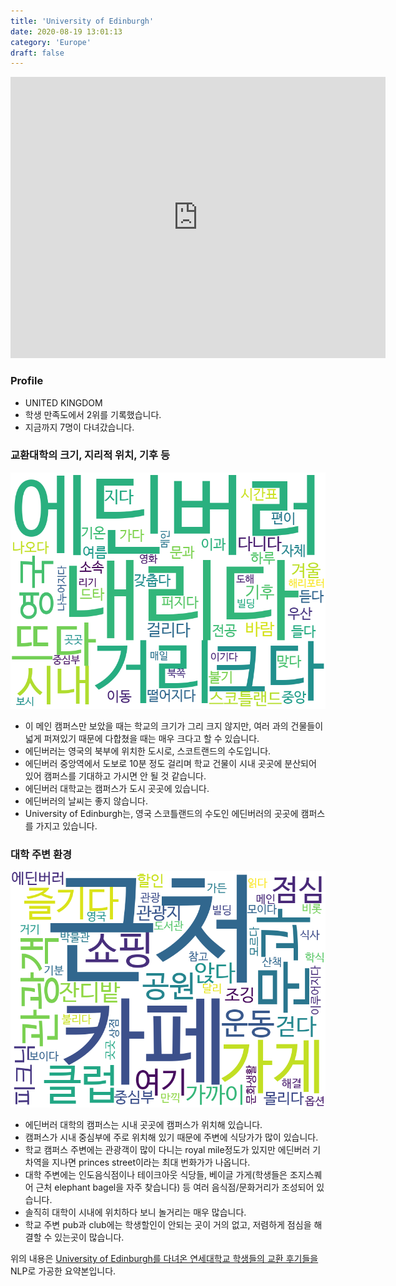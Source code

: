 ```yaml
---
title: 'University of Edinburgh'
date: 2020-08-19 13:01:13
category: 'Europe'
draft: false
---
```


<iframe
width="600"
height="450"
frameborder="0" style="border:0"
src="https://www.google.com/maps/embed/v1/place?key=AIzaSyC9e1AME-pVmWC4hBpFdu5S4dKzyepa3HQ&q=University+of+Edinburgh&center=55.94451579999999,-3.1892412999999995&zoom=14" allowfullscreen>
</iframe>

### Profile

* UNITED KINGDOM
* 학생 만족도에서 2위를 기록했습니다.
* 지금까지 7명이 다녀갔습니다. 

### 교환대학의 크기, 지리적 위치, 기후 등

![gen_info-WordCloud](../univ_wordclouds_okt/gen_info/GB000010_gen_info_okt.png)

* 이 메인 캠퍼스만 보았을 때는 학교의 크기가 그리 크지 않지만, 여러 과의 건물들이 넓게 퍼져있기 때문에 다합쳤을 때는 매우 크다고 할 수 있습니다.
* 에딘버러는 영국의 북부에 위치한 도시로, 스코트랜드의 수도입니다.
* 에딘버러 중앙역에서 도보로 10분 정도 걸리며 학교 건물이 시내 곳곳에 분산되어 있어 캠퍼스를 기대하고 가시면 안 될 것 같습니다.
* 에딘버러 대학교는 캠퍼스가 도시 곳곳에 있습니다.
* 에딘버러의 날씨는 좋지 않습니다.
* University of Edinburgh는, 영국 스코틀랜드의 수도인 에딘버러의 곳곳에 캠퍼스를 가지고 있습니다.


### 대학 주변 환경

![env_info-WordCloud](../univ_wordclouds_okt/env_info/GB000010_env_info_okt.png)

* 에딘버러 대학의 캠퍼스는 시내 곳곳에 캠퍼스가 위치해 있습니다.
* 캠퍼스가 시내 중심부에 주로 위치해 있기 때문에 주변에 식당가가 많이 있습니다.
* 학교 캠퍼스 주변에는 관광객이 많이 다니는 royal mile정도가 있지만 에딘버러 기차역을 지나면 princes street이라는 최대 번화가가 나옵니다.
* 대학 주변에는 인도음식점이나 테이크아웃 식당들, 베이글 가게(학생들은 조지스퀘어 근처 elephant bagel을 자주 찾습니다) 등 여러 음식점/문화거리가 조성되어 있습니다.
* 솔직히 대학이 시내에 위치하다 보니 놀거리는 매우 많습니다.
* 학교 주변 pub과 club에는 학생할인이 안되는 곳이 거의 없고, 저렴하게 점심을 해결할 수 있는곳이 많습니다.


위의 내용은 [University of Edinburgh를 다녀온 연세대학교 학생들의 교환 후기들을](http://oia.yonsei.ac.kr/partner/expReport.asp?ucode=GB000010&bgbn=A) NLP로 가공한 요약본입니다. 
